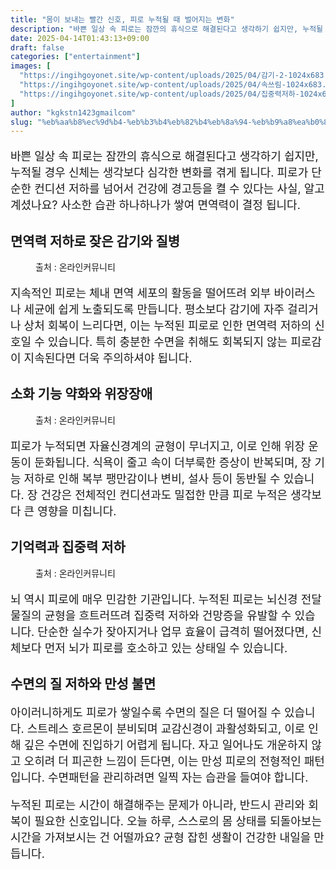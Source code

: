 ```yaml
---
title: "몸이 보내는 빨간 신호, 피로 누적될 때 벌어지는 변화"
description: "바쁜 일상 속 피로는 잠깐의 휴식으로 해결된다고 생각하기 쉽지만, 누적될 경우 신체는 생각보다 심각한 변화를 겪게 됩니다. 피로가 단순한 컨디션 저하를 넘어서 건강에 경고등을 켤 수 있다는 사실, 알고 계셨나요? 사소한 습관 하나하나가 쌓여 면역력이 결정 됩니다."
date: 2025-04-14T01:43:13+09:00
draft: false
categories: ["entertainment"]
images: [
  "https://ingihgoyonet.site/wp-content/uploads/2025/04/감기-2-1024x683.jpg"
  "https://ingihgoyonet.site/wp-content/uploads/2025/04/속쓰림-1024x683.jpg"
  "https://ingihgoyonet.site/wp-content/uploads/2025/04/집중력저하-1024x683.jpg"
]
author: "kgkstn1423gmailcom"
slug: "%eb%aa%b8%ec%9d%b4-%eb%b3%b4%eb%82%b4%eb%8a%94-%eb%b9%a8%ea%b0%84-%ec%8b%a0%ed%98%b8-%ed%94%bc%eb%a1%9c-%eb%88%84%ec%a0%81%eb%90%a0-%eb%95%8c-%eb%b2%8c%ec%96%b4%ec%a7%80%eb%8a%94-%eb%b3%80%ed%99%94"
---
```


<p style="font-size:18px">바쁜 일상 속 피로는 잠깐의 휴식으로 해결된다고 생각하기 쉽지만, 누적될 경우 신체는 생각보다 심각한 변화를 겪게 됩니다. 피로가 단순한 컨디션 저하를 넘어서 건강에 경고등을 켤 수 있다는 사실, 알고 계셨나요? 사소한 습관 하나하나가 쌓여 면역력이 결정 됩니다.</p> <h2 >면역력 저하로 잦은 감기와 질병</h2> <figure ><img src="https://ingihgoyonet.site/wp-content/uploads/2025/04/감기-2-1024x683.jpg" alt="" style="aspect-ratio:16/9;object-fit:cover"/><figcaption >출처 : 온라인커뮤니티</figcaption></figure> <p style="font-size:18px">지속적인 피로는 체내 면역 세포의 활동을 떨어뜨려 외부 바이러스나 세균에 쉽게 노출되도록 만듭니다. 평소보다 감기에 자주 걸리거나 상처 회복이 느리다면, 이는 누적된 피로로 인한 면역력 저하의 신호일 수 있습니다. 특히 충분한 수면을 취해도 회복되지 않는 피로감이 지속된다면 더욱 주의하셔야 됩니다.</p> <h2 >소화 기능 약화와 위장장애</h2> <figure ><img src="https://ingihgoyonet.site/wp-content/uploads/2025/04/속쓰림-1024x683.jpg" alt="" style="aspect-ratio:16/9;object-fit:cover"/><figcaption >출처 : 온라인커뮤니티</figcaption></figure> <p style="font-size:18px">피로가 누적되면 자율신경계의 균형이 무너지고, 이로 인해 위장 운동이 둔화됩니다. 식욕이 줄고 속이 더부룩한 증상이 반복되며, 장 기능 저하로 인해 복부 팽만감이나 변비, 설사 등이 동반될 수 있습니다. 장 건강은 전체적인 컨디션과도 밀접한 만큼 피로 누적은 생각보다 큰 영향을 미칩니다.</p> <h2 >기억력과 집중력 저하</h2> <figure ><img src="https://ingihgoyonet.site/wp-content/uploads/2025/04/집중력저하-1024x683.jpg" alt="" style="aspect-ratio:16/9;object-fit:cover"/><figcaption >출처 : 온라인커뮤니티</figcaption></figure> <p style="font-size:18px">뇌 역시 피로에 매우 민감한 기관입니다. 누적된 피로는 뇌신경 전달물질의 균형을 흐트러뜨려 집중력 저하와 건망증을 유발할 수 있습니다. 단순한 실수가 잦아지거나 업무 효율이 급격히 떨어졌다면, 신체보다 먼저 뇌가 피로를 호소하고 있는 상태일 수 있습니다.</p> <h2 >수면의 질 저하와 만성 불면</h2> <p style="font-size:18px">아이러니하게도 피로가 쌓일수록 수면의 질은 더 떨어질 수 있습니다. 스트레스 호르몬이 분비되며 교감신경이 과활성화되고, 이로 인해 깊은 수면에 진입하기 어렵게 됩니다. 자고 일어나도 개운하지 않고 오히려 더 피곤한 느낌이 든다면, 이는 만성 피로의 전형적인 패턴입니다. 수면패턴을 관리하려면 일찍 자는 습관을 들여야 합니다.</p> <p style="font-size:18px">누적된 피로는 시간이 해결해주는 문제가 아니라, 반드시 관리와 회복이 필요한 신호입니다. 오늘 하루, 스스로의 몸 상태를 되돌아보는 시간을 가져보시는 건 어떨까요? 균형 잡힌 생활이 건강한 내일을 만듭니다.</p>